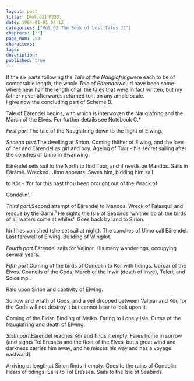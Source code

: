 ```yaml
---
layout: post
title: 【Vol.02】P253.
date: 1984-01-01 04:13
categories: ["Vol.02 The Book of Lost Tales II"]
chapters: [""]
page_num: 253
characters: 
tags: 
description: 
published: true
---
```


<p style="text-indent: 0;">
If the six parts following the <I>Tale of the Nauglafring</I>were each to be of<BR>comparable length, the whole <I>Tale of Eärendel</I>would have been some- <BR>where near half the length of all the tales that were in fact written; but my<BR>father never afterwards returned to it on any ample scale.<BR>I give now the concluding part of Scheme B.
</p>

Tale of Eärendel begins, with which is interwoven the Nauglafring and the March of the Elves. For further details see Notebook C.\*

<I>First part</I>.The tale of the Nauglafring down to the flight of Elwing.

<I>Second part</I>.The dwelling at Sirion. Coming thither of Elwing, and the love of her and Eärendel as girl and boy. Ageing of Tuor - his secret sailing after the conches of Ulmo in Swanwing.

Eärendel sets sail to the North to find Tuor, and if needs be Mandos. Sails in Eärámë. Wrecked. Ulmo appears. Saves him, bidding him sail

to Kôr - ‘for for this hast thou been brought out of the Wrack of

Gondolin’.

<I>Third part</I>.Second attempt of Eärendel to Mandos. Wreck of Falasquil and rescue by the Oarni.<SUP>1</SUP> He sights the Isle of Seabirds ‘whither do all the birds of all waters come at whiles'. Goes back by land to Sirion.

Idril has vanished (she set sail at night). The conches of Ulmo call Eärendel. Last farewell of Elwing. Building of Wingilot.

<I>Fourth part</I>.Eärendel sails for Valinor. His many wanderings, occupying several years.

<I>Fifth part</I>.Coming of the birds of Gondolin to Kôr with tidings. Uproar of the Elves. Councils of the Gods. March of the Inwir (death of Inwë), Teleri, and Solosimpi.

Raid upon Sirion and captivity of Elwing.

Sorrow and wrath of Gods, and a veil dropped between Valmar and Kôr, for the Gods will not destroy it but cannot bear to look upon it.

Coming of the Eldar. Binding of Melko. Faring to Lonely Isle. Curse of the Nauglafring and death of Elwing.

<I>Sixth part</I>.Eärendel reaches Kôr and finds it empty. Fares home in sorrow (and sights Tol Eressëa and the fleet of the Elves, but a great wind and darkness carries him away, and he misses his way and has a voyage eastward).

Arriving at length at Sirion finds it empty. Goes to the ruins of Gondolin. Hears of tidings. Sails to Tol Eressëa. Sails to the Isle of Seabirds.

